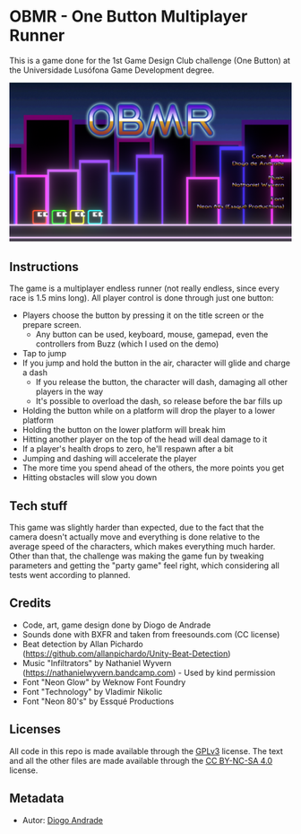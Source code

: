 # OBMR - One Button Multiplayer Runner

This is a game done for the 1st Game Design Club challenge (One Button) at the Universidade Lusófona Game Development degree.

![alt text](https://github.com/DiogoDeAndrade/obmr/raw/master/Screenshots/screen01.png "Title Screen")

## Instructions

The game is a multiplayer endless runner (not really endless, since every race is 1.5 mins long).
All player control is done through just one button:
* Players choose the button by pressing it on the title screen or the prepare screen.
  * Any button can be used, keyboard, mouse, gamepad, even the controllers from Buzz (which I used on the demo)
* Tap to jump
* If you jump and hold the button in the air, character will glide and charge a dash
  * If you release the button, the character will dash, damaging all other players in the way
  * It's possible to overload the dash, so release before the bar fills up
* Holding the button while on a platform will drop the player to a lower platform
* Holding the button on the lower platform will break him
* Hitting another player on the top of the head will deal damage to it
* If a player's health drops to zero, he'll respawn after a bit
* Jumping and dashing will accelerate the player
* The more time you spend ahead of the others, the more points you get
* Hitting obstacles will slow you down

## Tech stuff

This game was slightly harder than expected, due to the fact that the camera doesn't actually move and everything is done relative to the average speed of the characters, which makes everything much harder.
Other than that, the challenge was making the game fun by tweaking parameters and getting the "party game" feel right, which considering all tests went according to planned.

## Credits

* Code, art, game design done by Diogo de Andrade
* Sounds done with BXFR and taken from freesounds.com (CC license)
* Beat detection by Allan Pichardo (https://github.com/allanpichardo/Unity-Beat-Detection)
* Music "Infiltrators" by Nathaniel Wyvern (https://nathanielwyvern.bandcamp.com) - Used by kind permission
* Font "Neon Glow"  by Weknow Font Foundry
* Font "Technology" by Vladimir Nikolic
* Font "Neon 80's" by Essqué Productions

## Licenses

All code in this repo is made available through the [GPLv3] license.
The text and all the other files are made available through the 
[CC BY-NC-SA 4.0] license.

## Metadata

* Autor: [Diogo Andrade][]

[Diogo Andrade]:https://github.com/DiogoDeAndrade
[GPLv3]:https://www.gnu.org/licenses/gpl-3.0.en.html
[CC BY-NC-SA 4.0]:https://creativecommons.org/licenses/by-nc-sa/4.0/
[Bfxr]:https://www.bfxr.net/
